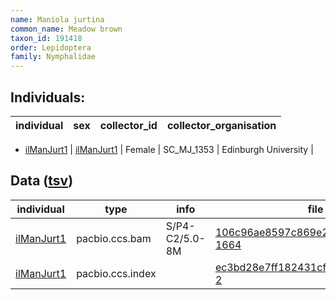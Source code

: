 ```yaml
---
name: Maniola jurtina
common_name: Meadow brown
taxon_id: 191418
order: Lepidoptera
family: Nymphalidae
---
```


## Individuals:

| individual | sex | collector_id | collector_organisation |
| ---------- | --- | ------------ | ---------------------- |
  * [ilManJurt1](ilManJurt1.md)
| [ilManJurt1](ilManJurt1.md) | Female | SC_MJ_1353 | Edinburgh University |

## Data ([tsv](Maniola_jurtina_data.tsv))

| individual | type | info | file |
| ---------- | ---- | ---- | ---- |
| [ilManJurt1](ilManJurt1.md) | pacbio.ccs.bam | S/P4-C2/5.0-8M | [106c96ae8597c869e2fbd0f0a7c4da3a-1664](https://darwin.cog.sanger.ac.uk/insects/Maniola_jurtina/ilManJurt1/genomic_data/pacbio/m64089_191221_161251.ccs.bam) |
| [ilManJurt1](ilManJurt1.md) | pacbio.ccs.index |  | [ec3bd28e7ff182431cf0be2a7f7f4394-2](https://darwin.cog.sanger.ac.uk/insects/Maniola_jurtina/ilManJurt1/genomic_data/pacbio/m64089_191221_161251.ccs.bam.pbi) |
